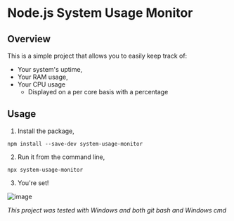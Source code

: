 # Node.js System Usage Monitor

## Overview
This is a simple project that allows you to easily keep track of:
- Your system's uptime,
- Your RAM usage,
- Your CPU usage
  - Displayed on a per core basis with a percentage

## Usage
1. Install the package,
```
npm install --save-dev system-usage-monitor
```
2. Run it from the command line,
```
npx system-usage-monitor
```
3. You're set!

![image](https://github.com/Bartosz-Pilarski/system-usage-monitor/assets/86968046/ab7d9fd4-7d81-433d-9951-fa44e709eca0)



*This project was tested with Windows and both git bash and Windows cmd*
